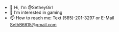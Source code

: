 - 👋 Hi, I’m @SetheyGirl
- 👀 I’m interested in gaming
- 📫 How to reach me: Text (585)-201-3297 or E-Mail SethB6615@gmail.com
